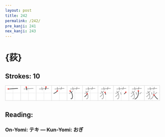 ```yaml
---
layout: post
title: 242
permalink: /242/
pre_kanji: 241
nex_kanji: 243
---
```


# {荻}

## Strokes: 10

<div class="stroke"><img src="../images/E88DBB.png" /></div>

## Reading:

### On-Yomi: テキ &mdash; Kun-Yomi: おぎ
